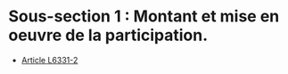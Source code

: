 # Sous-section 1 : Montant et mise en oeuvre de la participation.

* [Article L6331-2](./LEGIARTI000031843528.md)
